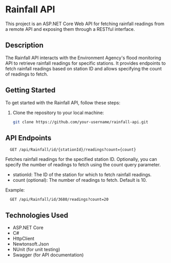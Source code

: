 # Rainfall API

This project is an ASP.NET Core Web API for fetching rainfall readings from a remote API and exposing them through a RESTful interface.

## Description

The Rainfall API interacts with the Environment Agency's flood monitoring API to retrieve rainfall readings for specific stations. It provides endpoints to fetch rainfall readings based on station ID and allows specifying the count of readings to fetch.

## Getting Started

To get started with the Rainfall API, follow these steps:

1. Clone the repository to your local machine:

   ```bash
   git clone https://github.com/your-username/rainfall-api.git

## API Endpoints

      GET /api/Rainfall/id/{stationId}/readings?count={count}

Fetches rainfall readings for the specified station ID. Optionally, you can specify the number of readings to fetch using the count query parameter.

   - stationId: The ID of the station for which to fetch rainfall readings.
   - count (optional): The number of readings to fetch. Default is 10.

Example:

      GET /api/Rainfall/id/3680/readings?count=20

## Technologies Used
- ASP.NET Core
- C#
- HttpClient
- Newtonsoft.Json
- NUnit (for unit testing)
- Swagger (for API documentation)
